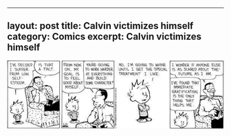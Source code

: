 
---
layout: post
title: Calvin victimizes himself
category: Comics
excerpt: Calvin victimizes himself
---
<img src="images/Comics/CALVIN.png" />
